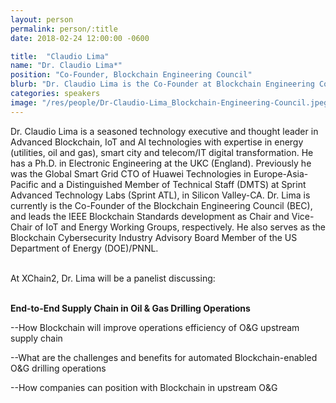 ```yaml
---
layout: person
permalink: person/:title
date: 2018-02-24 12:00:00 -0600

title:  "Claudio Lima"
name: "Dr. Claudio Lima*"
position: "Co-Founder, Blockchain Engineering Council"
blurb: "Dr. Claudio Lima is the Co-Founder at Blockchain Engineering Council."
categories: speakers
image: "/res/people/Dr-Claudio-Lima_Blockchain-Engineering-Council.jpeg"
---
```

Dr. Claudio Lima is a seasoned technology executive and thought leader in Advanced Blockchain, IoT and AI technologies with expertise in energy (utilities, oil and gas), smart city and telecom/IT digital transformation.  He has a Ph.D. in Electronic Engineering at the UKC (England). Previously he was the Global Smart Grid CTO of Huawei Technologies in Europe-Asia-Pacific and a Distinguished Member of Technical Staff (DMTS) at Sprint Advanced Technology Labs (Sprint ATL), in Silicon Valley-CA. Dr. Lima is currently is the Co-Founder of the Blockchain Engineering Council (BEC), and leads the IEEE Blockchain Standards development as Chair and Vice-Chair of IoT and Energy Working Groups, respectively.  He also serves as the Blockchain Cybersecurity Industry Advisory Board Member of the US Department of Energy (DOE)/PNNL.

<br>
At XChain2, Dr. Lima will be a panelist discussing:
<br>
<br>
<p><b>End-to-End Supply Chain in Oil & Gas Drilling Operations </b></p>

<p>--How Blockchain will improve operations efficiency of O&G upstream supply chain</p>
<p>--What are the challenges and benefits for automated Blockchain-enabled O&G drilling operations</p>
<p>--How companies can position with Blockchain in upstream O&G</p> 

